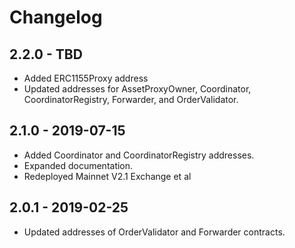 # Changelog

## 2.2.0 - TBD

-   Added ERC1155Proxy address
-   Updated addresses for AssetProxyOwner, Coordinator, CoordinatorRegistry, Forwarder, and OrderValidator.

## 2.1.0 - 2019-07-15

-   Added Coordinator and CoordinatorRegistry addresses.
-   Expanded documentation.
-   Redeployed Mainnet V2.1 Exchange et al

## 2.0.1 - 2019-02-25

-   Updated addresses of OrderValidator and Forwarder contracts.
